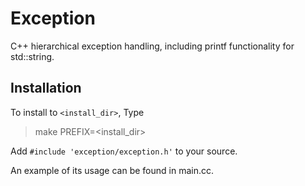 # Exception

C++ hierarchical exception handling, including printf functionality for std::string.

## Installation

To install to `<install_dir>`, Type
> make PREFIX=\<install_dir\>

Add `#include 'exception/exception.h'` to your source.

An example of its usage can be found in main.cc.

